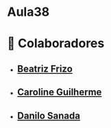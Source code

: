 # Aula38

# 👥 Colaboradores

- ## [Beatriz Frizo](https://github.com/beatrizfriso)
- ## [Caroline Guilherme](https://github.com/Caroline-githubb)
- ## [Danilo Sanada](https://github.com/hiroyuki222)
